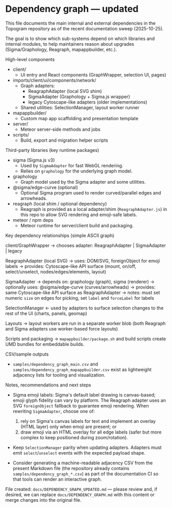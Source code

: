 # Dependency graph — updated

This file documents the main internal and external dependencies in the Topogram repository as of the recent documentation sweep (2025-10-25).

The goal is to show which sub-systems depend on which libraries and internal modules, to help maintainers reason about upgrades (Sigma/Graphology, Reagraph, mapappbuilder, etc.).

High-level components

- client/
  - UI entry and React components (GraphWrapper, selection UI, pages)
- imports/client/ui/components/network/
  - Graph adapters:
    - ReagraphAdapter (local SVG shim)
    - SigmaAdapter (Graphology + Sigma.js wrapper)
    - legacy Cytoscape-like adapters (older implementations)
  - Shared utilities: SelectionManager, layout worker runner
- mapappbuilder/
  - Custom map app scaffolding and presentation template
- server/
  - Meteor server-side methods and jobs
- scripts/
  - Build, export and migration helper scripts

Third-party libraries (key runtime packages)

- sigma (Sigma.js v3)
  - Used by `SigmaAdapter` for fast WebGL rendering.
  - Relies on `graphology` for the underlying graph model.
- graphology
  - Graph model used by the Sigma adapter and some utilities.
- @sigma/edge-curve (optional)
  - Optional Sigma program used to render curved/parallel edges and arrowheads.
- reagraph (local shim / optional dependency)
  - Reagraph is provided as a local adapter/shim (`ReagraphAdapter.js`) in this repo to allow SVG rendering and emoji-safe labels.
- meteor / npm deps
  - Meteor runtime for server/client build and packaging.

Key dependency relationships (simple ASCII graph)

client/GraphWrapper
  -> chooses adapter: ReagraphAdapter | SigmaAdapter | legacy

ReagraphAdapter (local SVG)
  -> uses: DOM/SVG, foreignObject for emoji labels
  -> provides: Cytoscape-like API surface (mount, on/off, select/unselect, nodes/edges/elements, layout)

SigmaAdapter
  -> depends on: graphology (graph), sigma (renderer)
  -> optionally uses: @sigma/edge-curve (curves/arrowheads)
  -> provides: same Cytoscape-like API surface as ReagraphAdapter
  -> notes: must set numeric `size` on edges for picking, set `label` and `forceLabel` for labels

SelectionManager
  <- used by adapters to surface selection changes to the rest of the UI (charts, panels, geomap)

Layouts
  -> layout workers are run in a separate worker blob (both Reagraph and Sigma adapters use worker-based force layouts)

Scripts and packaging
  -> `mapappbuilder/package.sh` and build scripts create UMD bundles for embeddable builds.

CSV/sample outputs
  - `samples/dependency_graph_main.csv` and `samples/dependency_graph_mapappbuilder.csv` exist as lightweight adjacency lists for tooling and visualization.

Notes, recommendations and next steps

- Sigma emoji labels: Sigma's default label drawing is canvas-based; emoji glyph fidelity can vary by platform. The Reagraph adapter uses an SVG `foreignObject` fallback to guarantee emoji rendering. When rewriting `SigmaAdapter`, choose one of:
  1) rely on Sigma's canvas labels for text and implement an overlay (HTML layer) only when emoji are present; or
  2) draw emoji via an HTML overlay for all edge labels (safer but more complex to keep positioned during zoom/rotation).

- Keep `SelectionManager` parity when updating adapters. Adapters must emit `select`/`unselect` events with the expected payload shape.

- Consider generating a machine-readable adjacency CSV from the present Markdown file (the repository already contains `samples/dependency_graph_*.csv`) as part of the documentation CI so that tools can render an interactive graph.

File created: `docs/DEPENDENCY_GRAPH_UPDATED.md` — please review and, if desired, we can replace `docs/DEPENDENCY_GRAPH.md` with this content or merge changes into the original file.
